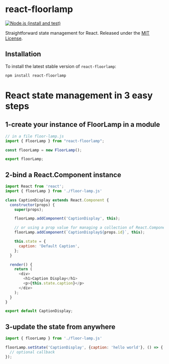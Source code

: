 # react-floorlamp

[![Node.js (install and test)](https://github.com/lfortin/react-floorlamp/actions/workflows/node.js.yml/badge.svg?event=push)](https://github.com/lfortin/react-floorlamp/actions/workflows/node.js.yml)

Straightforward state management for React. Released under the [MIT License](https://opensource.org/license/mit).

## Installation

To install the latest stable version of `react-floorlamp`:

    npm install react-floorlamp

# React state management in 3 easy steps

## 1-create your instance of FloorLamp in a module

```javascript
// in a file floor-lamp.js
import { FloorLamp } from "react-floorlamp";

const floorLamp = new FloorLamp();

export floorLamp;
```

## 2-bind a React.Component instance

```javascript
import React from 'react';
import { floorLamp } from './floor-lamp.js'

class CaptionDisplay extends React.Component {
  constructor(props) {
    super(props);

    floorLamp.addComponent('CaptionDisplay', this);

    // or using a prop value for managing a collection of React.Component instances
    floorLamp.addComponent(`CaptionDisplay${props.id}`, this);

    this.state = {
      caption: 'Default Caption',
    };
  }

  render() {
    return (
      <div>
        <h1>Caption Display</h1>
        <p>{this.state.caption}</p>
      </div>
    );
  }
}

export default CaptionDisplay;
```

## 3-update the state from anywhere

```javascript
import { floorLamp } from './floor-lamp.js'

floorLamp.setState('CaptionDisplay', {caption: 'hello world'}, () => {
  // optional callback
});
```
